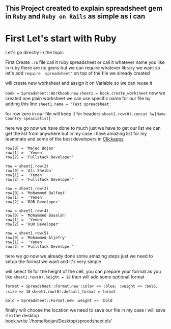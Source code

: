 ## This Project created to explain spreadsheet gem in `Ruby` and `Ruby on Rails` as simple as i can

# First Let's start with Ruby
Let's go directly in the topic

First Create `.rb` file call it ruby spreadsheet or call it whatever name you like
in ruby there are no gems but we can require whatever library we want so let's add `require 'spreadsheet'` on top of the file we already created

will create new worksheet and assign it on Variable so we can reuse it

`book = Spreadsheet::Workbook.new`
`sheet1 = book.create_worksheet`
now we created one plain worksheet
we can use specific name for our file by adding this line `sheet1.name = 'Test spreadsheet'`

for row zero in our file will keep it for headers
`sheet1.row(0).concat %w{Name Country speacialist}`

here we go now we have done to much just we have to get our list we can get the list from anywhere but in my case i have amazing list for my teammate and some of the best developers in [Clickapps](http://www.clickapps.co/en/)

```row = sheet1.row(1)
row[0] = 'Majed Bojan'
row[1] =  'Yemen'
row[2] = 'Fullstack Developer'

row = sheet1.row(2)
row[0] = 'Ali Sheiba'
row[1] =  'Yemen'
row[2] = 'Fullstack Developer'

row = sheet1.row(3)
row[0] = 'Mohammed Balfaqi'
row[1] =  'Yemen'
row[2] = 'ROR Developer'

row = sheet1.row(4)
row[0] = 'Mohammed Basalah'
row[1] =  'Yemen'
row[2] = 'ROR Developer'

row = sheet1.row(5)
row[0] = 'Mohammed Aljefry'
row[1] =  'Yemen'
row[2] = 'Fullstack Developer'
```
here we go now we already done some amazing steps just we need to setup the format we want and it's very simple

will select 18 for the height of the cell, you can prepare your format as you like
`sheet1.row(0).height = 18`
then will add some optional format

`format = Spreadsheet::Format.new :color => :blue,
                                 :weight => :bold,
                                 :size => 18`
`sheet1.row(0).default_format = format`

`bold = Spreadsheet::Format.new :weight => :bold`

finally will choose the location we need to save our file in my case i will save it in the desktop  
book.write '/home/bojan/Desktop/spreedsheet.xls'
